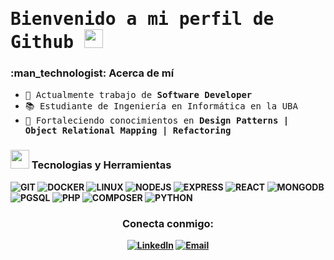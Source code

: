 <h1> <samp> Bienvenido a mi perfil de Github <img src="https://raw.githubusercontent.com/verma-anushka/verma-anushka/master/gifs/wave.gif" width="30px"></h4></h1>

<h3> :man_technologist: Acerca de mí </h3>

- <samp> 💼 Actualmente trabajo de <b> Software Developer </b>
- <samp> 📚 Estudiante de Ingeniería en Informática en la UBA
- <samp> 🌱 Fortaleciendo conocimientos en <b> Design Patterns | Object Relational Mapping | Refactoring

<h3><img src="https://media.giphy.com/media/WUlplcMpOCEmTGBtBW/giphy.gif" width="30"> Tecnologias y Herramientas</h3>

![GIT](https://img.shields.io/badge/-git-000000?style=for-the-badge&logo=Git)
![DOCKER](http://img.shields.io/badge/-Docker-000000?style=for-the-badge&logo=Docker)
![LINUX](http://img.shields.io/badge/-Linux-000000?style=for-the-badge&logo=linux)
![NODEJS](https://img.shields.io/badge/-NODEJS-000000?style=for-the-badge&logo=nodedotjs)
![EXPRESS](https://img.shields.io/badge/-Express-000000?style=for-the-badge&logo=express)
![REACT](https://img.shields.io/badge/-REact-000000?style=for-the-badge&logo=react)
![MONGODB](https://img.shields.io/badge/-mongodb-000000?style=for-the-badge&logo=mongodb)
![PGSQL](https://img.shields.io/badge/-PGSQL-000000?style=for-the-badge&logo=postgresql)
![PHP](https://img.shields.io/badge/-PHP-000000?style=for-the-badge&logo=php)
![COMPOSER](https://img.shields.io/badge/-composer-000000?style=for-the-badge&logo=composer)
![PYTHON](http://img.shields.io/badge/-PYTHON-000000?style=for-the-badge&logo=python)

<h3 align="center"> Conecta conmigo:</h3>
<p align="center">
<a href="https://www.linkedin.com/in/nahuel-garcia-a521b9250/"> <img alt="LinkedIn" src="https://img.shields.io/badge/LinkedIn-Nahuel%20Garcia-blue?style=flat&logo=linkedin"></a>
<a href="mailto:nahuelgarcia1112@gmail.com"><img alt="Email" src="https://img.shields.io/badge/Email-nahuelgarcia1112@gmail.com-blue?style=flat-square&logo=gmail"></a>
</p>
